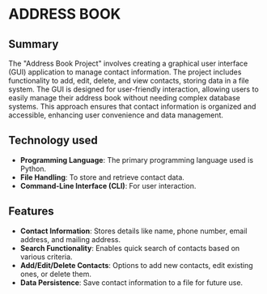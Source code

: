 # ADDRESS BOOK

## **Summary**
The "Address Book Project" involves creating a graphical user interface (GUI) application to manage contact information. The project
includes functionality to add, edit, delete, and view contacts, storing data in a file system. The GUI is designed for user-friendly
interaction, allowing users to easily manage their address book without needing complex database systems. This approach ensures that
contact information is organized and accessible, enhancing user convenience and data management.

## **Technology used**
+ **Programming Language**: The primary programming language used is Python.
+ **File Handling**: To store and retrieve contact data.
+ **Command-Line Interface (CLI)**: For user interaction.


## **Features**
+ **Contact Information**: Stores details like name, phone number, email address, and mailing address.
+ **Search Functionality**: Enables quick search of contacts based on various criteria.
+ **Add/Edit/Delete Contacts**: Options to add new contacts, edit existing ones, or delete them.
+ **Data Persistence**: Save contact information to a file for future use.
